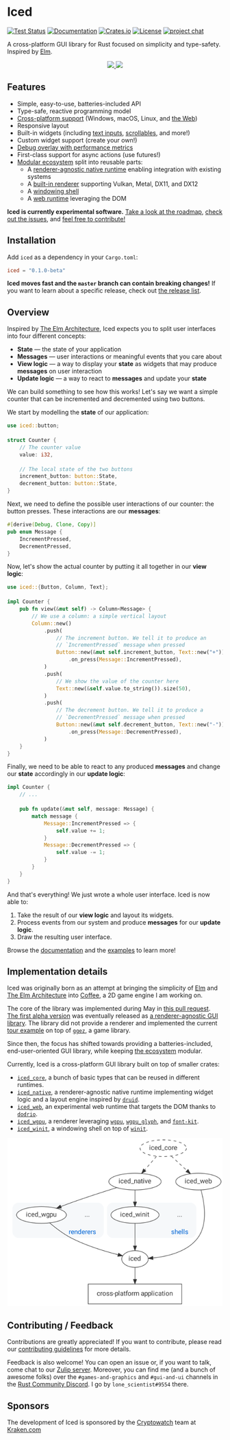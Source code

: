 # Iced
[![Test Status](https://github.com/hecrj/iced/workflows/Test/badge.svg)](https://github.com/hecrj/iced/actions)
[![Documentation](https://docs.rs/iced/badge.svg)][documentation]
[![Crates.io](https://img.shields.io/crates/v/iced.svg)](https://crates.io/crates/iced)
[![License](https://img.shields.io/crates/l/iced.svg)](https://github.com/hecrj/iced/blob/master/LICENSE)
[![project chat](https://img.shields.io/badge/chat-on_zulip-brightgreen.svg)](https://iced.zulipchat.com)

A cross-platform GUI library for Rust focused on simplicity and type-safety.
Inspired by [Elm].

<div align="center">
  <a href="https://gfycat.com/littlesanehalicore">
    <img src="https://thumbs.gfycat.com/LittleSaneHalicore-small.gif" height="350px">
  </a>
  <a href="https://gfycat.com/politeadorableiberianmole">
    <img src="https://thumbs.gfycat.com/PoliteAdorableIberianmole-small.gif">
  </a>
</div>

## Features
  * Simple, easy-to-use, batteries-included API
  * Type-safe, reactive programming model
  * [Cross-platform support] (Windows, macOS, Linux, and [the Web])
  * Responsive layout
  * Built-in widgets (including [text inputs], [scrollables], and more!)
  * Custom widget support (create your own!)
  * [Debug overlay with performance metrics]
  * First-class support for async actions (use futures!)
  * [Modular ecosystem] split into reusable parts:
    * A [renderer-agnostic native runtime] enabling integration with existing systems
    * A [built-in renderer] supporting Vulkan, Metal, DX11, and DX12
    * A [windowing shell]
    * A [web runtime] leveraging the DOM

__Iced is currently experimental software.__ [Take a look at the roadmap],
[check out the issues], and [feel free to contribute!]

[Cross-platform support]: https://github.com/hecrj/iced/blob/master/docs/images/todos_desktop.jpg?raw=true
[the Web]: https://iced.rs/
[text inputs]: https://gfycat.com/alertcalmcrow-rust-gui
[scrollables]: https://gfycat.com/perkybaggybaboon-rust-gui
[Debug overlay with performance metrics]: https://gfycat.com/incredibledarlingbee
[Modular ecosystem]: https://github.com/hecrj/iced/blob/master/ECOSYSTEM.md
[renderer-agnostic native runtime]: https://github.com/hecrj/iced/tree/master/native
[`wgpu`]: https://github.com/gfx-rs/wgpu-rs
[built-in renderer]: https://github.com/hecrj/iced/tree/master/wgpu
[windowing shell]: https://github.com/hecrj/iced/tree/master/winit
[`dodrio`]: https://github.com/fitzgen/dodrio
[web runtime]: https://github.com/hecrj/iced/tree/master/web
[Take a look at the roadmap]: https://github.com/hecrj/iced/blob/master/ROADMAP.md
[check out the issues]: https://github.com/hecrj/iced/issues
[feel free to contribute!]: #contributing--feedback

## Installation
Add `iced` as a dependency in your `Cargo.toml`:

```toml
iced = "0.1.0-beta"
```

__Iced moves fast and the `master` branch can contain breaking changes!__ If
you want to learn about a specific release, check out [the release list].

[the release list]: https://github.com/hecrj/iced/releases

## Overview
Inspired by [The Elm Architecture], Iced expects you to split user interfaces
into four different concepts:

  * __State__ — the state of your application
  * __Messages__ — user interactions or meaningful events that you care
  about
  * __View logic__ — a way to display your __state__ as widgets that
  may produce __messages__ on user interaction
  * __Update logic__ — a way to react to __messages__ and update your
  __state__

We can build something to see how this works! Let's say we want a simple counter
that can be incremented and decremented using two buttons.

We start by modelling the __state__ of our application:

```rust
use iced::button;

struct Counter {
    // The counter value
    value: i32,

    // The local state of the two buttons
    increment_button: button::State,
    decrement_button: button::State,
}
```

Next, we need to define the possible user interactions of our counter:
the button presses. These interactions are our __messages__:

```rust
#[derive(Debug, Clone, Copy)]
pub enum Message {
    IncrementPressed,
    DecrementPressed,
}
```

Now, let's show the actual counter by putting it all together in our
__view logic__:

```rust
use iced::{Button, Column, Text};

impl Counter {
    pub fn view(&mut self) -> Column<Message> {
        // We use a column: a simple vertical layout
        Column::new()
            .push(
                // The increment button. We tell it to produce an
                // `IncrementPressed` message when pressed
                Button::new(&mut self.increment_button, Text::new("+"))
                    .on_press(Message::IncrementPressed),
            )
            .push(
                // We show the value of the counter here
                Text::new(&self.value.to_string()).size(50),
            )
            .push(
                // The decrement button. We tell it to produce a
                // `DecrementPressed` message when pressed
                Button::new(&mut self.decrement_button, Text::new("-"))
                    .on_press(Message::DecrementPressed),
            )
    }
}
```

Finally, we need to be able to react to any produced __messages__ and change our
__state__ accordingly in our __update logic__:

```rust
impl Counter {
    // ...

    pub fn update(&mut self, message: Message) {
        match message {
            Message::IncrementPressed => {
                self.value += 1;
            }
            Message::DecrementPressed => {
                self.value -= 1;
            }
        }
    }
}
```

And that's everything! We just wrote a whole user interface. Iced is now able
to:

  1. Take the result of our __view logic__ and layout its widgets.
  1. Process events from our system and produce __messages__ for our
     __update logic__.
  1. Draw the resulting user interface.

Browse the [documentation] and the [examples] to learn more!

## Implementation details
Iced was originally born as an attempt at bringing the simplicity of [Elm] and
[The Elm Architecture] into [Coffee], a 2D game engine I am working on.

The core of the library was implemented during May in [this pull request].
[The first alpha version] was eventually released as
[a renderer-agnostic GUI library]. The library did not provide a renderer and
implemented the current [tour example] on top of [`ggez`], a game library.

Since then, the focus has shifted towards providing a batteries-included,
end-user-oriented GUI library, while keeping [the ecosystem] modular.

Currently, Iced is a cross-platform GUI library built on top of smaller crates:

  - [`iced_core`], a bunch of basic types that can be reused in different runtimes.
  - [`iced_native`], a renderer-agnostic native runtime implementing widget
    logic and a layout engine inspired by [`druid`].
  - [`iced_web`], an experimental web runtime that targets the DOM thanks to
    [`dodrio`].
  - [`iced_wgpu`], a renderer leveraging [`wgpu`], [`wgpu_glyph`], and
    [`font-kit`].
  - [`iced_winit`], a windowing shell on top of [`winit`].

[![Iced ecosystem](docs/graphs/ecosystem.png)](https://github.com/hecrj/iced/blob/master/ECOSYSTEM.md)

[this pull request]: https://github.com/hecrj/coffee/pull/35
[The first alpha version]: https://github.com/hecrj/iced/tree/0.1.0-alpha
[a renderer-agnostic GUI library]: https://www.reddit.com/r/rust/comments/czzjnv/iced_a_rendereragnostic_gui_library_focused_on/
[tour example]: https://github.com/hecrj/iced/blob/master/examples/README.md#tour
[`ggez`]: https://github.com/ggez/ggez
[the ecosystem]: https://github.com/hecrj/iced/blob/master/ECOSYSTEM.md
[`iced_core`]: https://github.com/hecrj/iced/tree/master/core
[`iced_native`]: https://github.com/hecrj/iced/tree/master/native
[`iced_web`]: https://github.com/hecrj/iced/tree/master/web
[`iced_wgpu`]: https://github.com/hecrj/iced/tree/master/wgpu
[`iced_winit`]: https://github.com/hecrj/iced/tree/master/winit
[`druid`]: https://github.com/xi-editor/druid
[`wgpu_glyph`]: https://github.com/hecrj/wgpu_glyph
[`font-kit`]: https://github.com/servo/font-kit
[`winit`]: https://github.com/rust-windowing/winit

## Contributing / Feedback
Contributions are greatly appreciated! If you want to contribute, please
read our [contributing guidelines] for more details.

Feedback is also welcome! You can open an issue or, if you want to talk,
come chat to our [Zulip server]. Moreover, you can find me (and a bunch of
awesome folks) over the `#games-and-graphics` and `#gui-and-ui` channels in
the [Rust Community Discord]. I go by `lone_scientist#9554` there.

## Sponsors
The development of Iced is sponsored by the [Cryptowatch] team at [Kraken.com]

[documentation]: https://docs.rs/iced
[examples]: https://github.com/hecrj/iced/tree/master/examples
[Coffee]: https://github.com/hecrj/coffee
[Elm]: https://elm-lang.org/
[The Elm Architecture]: https://guide.elm-lang.org/architecture/
[the current issues]: https://github.com/hecrj/iced/issues
[contributing guidelines]: https://github.com/hecrj/iced/blob/master/CONTRIBUTING.md
[Zulip server]: https://iced.zulipchat.com/
[Rust Community Discord]: https://bit.ly/rust-community
[Cryptowatch]: https://cryptowat.ch/charts
[Kraken.com]: https://kraken.com/
